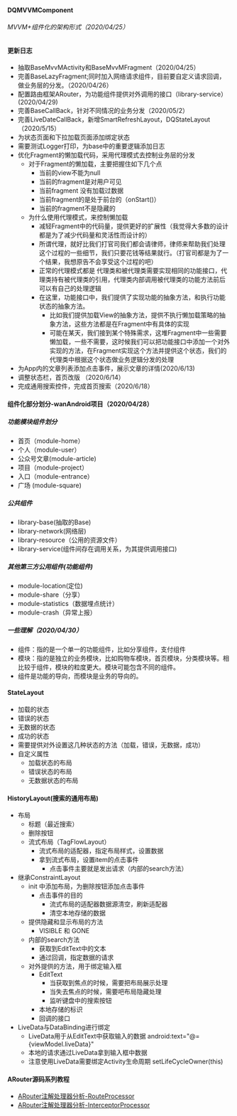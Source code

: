 #### DQMVVMComponent

######  MVVM+组件化的架构形式（2020/04/25）

#### 更新日志
- 抽取BaseMvvMActivity和BaseMvvMFragment（2020/04/25）
- 完善BaseLazyFragment;同时加入网络请求组件，目前要自定义请求回调，做业务层的分发。（2020/04/26）
- 配置路由框架ARouter，为功能组件提供对外调用的接口（library-service）(2020/04/29)
- 完善BaseCallBack，针对不同情况的业务分发（2020/05/2）
- 完善LiveDateCallBack，新增SmartRefreshLayout，DQStateLayout（2020/5/15）
- 为状态页面和下拉加载页面添加绑定状态
- 需要测试Logger打印，为base中的重要逻辑添加日志
- 优化Fragment的懒加载代码，采用代理模式去控制业务层的分发
  - 对于Fragment的懒加载，主要把握住如下几个点
    - 当前的view不能为null
    - 当前的fragment是对用户可见
    - 当前fragment 没有加载过数据
    - 当前fragment的是处于前台的（onStart()）
    - 当前的fragment不是隐藏的
  - 为什么使用代理模式，来控制懒加载
    - 减轻Fragment中的代码量，提供更好的扩展性（我觉得大多数的设计都是为了减少代码量和灵活性而设计的）
    - 所谓代理，就好比我们打官司我们都会请律师，律师来帮助我们处理这个过程的一些细节，我们只要花钱等结果就行。（打官司都是为了一个结果，我想原告不会享受这个过程的吧）
    - 正常的代理模式都是 代理类和被代理类需要实现相同的功能接口，代理类持有被代理类的引用，代理类内部调用被代理类的功能方法前后可以有自己的处理逻辑
    - 在这里，功能接口中，我们提供了实现功能的抽象方法，和执行功能状态的抽象方法。
      - 比如我们提供加载View的抽象方法，提供不执行懒加载策略的抽象方法，这些方法都是在Fragment中有具体的实现
      - 可能在某天，我们接到某个特殊需求，这堆Fragment中一些需要懒加载，一些不需要，这时候我们可以把功能接口中添加一个对外实现的方法，在Fragment实现这个方法并提供这个状态，我们的代理类中根据这个状态做业务逻辑分发的处理
- 为App内的文章列表添加点击事件，展示文章的详情(2020/6/13)
- 调整状态栏，首页改版 （2020/6/14）
- 完成通用搜索控件，完成首页搜索（2020/6/18）

#### 组件化部分划分-wanAndroid项目（2020/04/28）
##### 功能模块组件划分
- 首页（module-home）
- 个人（module-user）
- 公众号文章(module-article)
- 项目（module-project）
- 入口（module-entrance）
- 广场 (module-square)
##### 公共组件
- library-base(抽取的Base)
- library-network(网络层)
- library-resource（公用的资源文件）
- library-service(组件间存在调用关系，为其提供调用接口)
##### 其他第三方公用组件(功能组件)
- module-location(定位)
- module-share（分享）
- module-statistics（数据埋点统计）
- module-crash（异常上报）
##### 一些理解（2020/04/30）
- 组件：指的是一个单一的功能组件，比如分享组件，支付组件
- 模块：指的是独立的业务模块，比如购物车模块，首页模块，分类模块等。相比较于组件，模块的粒度更大。模块可能包含不同的组件。
- 组件是功能的导向，而模块是业务的导向的。
#### StateLayout
- 加载的状态
- 错误的状态
- 无数据的状态
- 成功的状态
- 需要提供对外设置这几种状态的方法（加载，错误，无数据，成功）
- 自定义属性
  - 加载状态的布局
  - 错误状态的布局
  - 无数据状态的布局
#### HistoryLayout(搜索的通用布局)
- 布局
    - 标题（最近搜索）
    - 删除按钮
    - 流式布局（TagFlowLayout）
        - 流式布局的适配器，指定布局样式，设置数据
        - 拿到流式布局，设置item的点击事件
            - 点击事件主要就是发出请求（内部的search方法）
- 继承ConstraintLayout
    - init 中添加布局，为删除按钮添加点击事件
        - 点击事件的目的
            - 流式布局的适配器数据源清空，刷新适配器
            - 清空本地存储的数据
    - 提供隐藏和显示布局的方法
        - VISIBLE 和 GONE
    - 内部的search方法
        - 获取到EditText中的文本
        - 通过回调，指定数据的请求
    - 对外提供的方法，用于绑定输入框
        - EditText
            - 当获取到焦点的时候，需要把布局展示处理
            - 当失去焦点的时候，需要吧布局隐藏处理
            - 监听键盘中的搜索按钮
        - 本地存储的标识
        - 回调的接口
- LiveData与DataBinding进行绑定
    - LiveData用于从EditText中获取输入的数据 android:text="@={viewModel.liveData}"
    - 本地的请求通过LiveData拿到输入框中数据
    - 注意使用LiveData需要绑定Activity生命周期 setLifeCycleOwner(this)
#### ARouter源码系列教程
- [ARouter注解处理器分析-RouteProcessor](https://www.jianshu.com/p/746b9bed4884)
- [ARouter注解处理器分析-InterceptorProcessor](https://www.jianshu.com/p/a9c1a1cef690)


